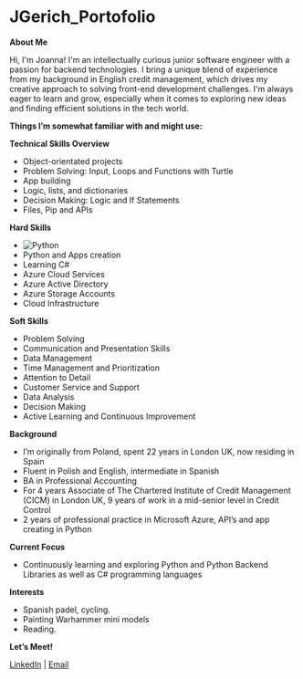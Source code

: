 # JGerich_Portofolio

**About Me**

Hi, I'm Joanna! 
I'm an intellectually curious junior software engineer with a passion for backend technologies. I bring a unique blend of experience from my background in English credit management, which drives my creative approach to solving front-end development challenges. I'm always eager to learn and grow, especially when it comes to exploring new ideas and finding efficient solutions in the tech world.

**Things I’m somewhat familiar with and might use:**

**Technical Skills Overview**
-	Object-orientated projects
-	Problem Solving: Input, Loops and Functions with Turtle
-	App building
- Logic, lists, and dictionaries
- Decision Making: Logic and If Statements
- Files, Pip and APIs

**Hard Skills**
- ![Python](https://img.shields.io/badge/Python-3776AB?style=flat&logo=Python&logoColor=white)
-	Python and Apps creation
-	Learning C#
-	Azure Cloud Services
-	Azure Active Directory
-	Azure Storage Accounts
-	Cloud Infrastructure

**Soft Skills**
-	Problem Solving
-	Communication and Presentation Skills
-	Data Management
-	Time Management and Prioritization
-	Attention to Detail
-	Customer Service and Support
-	Data Analysis
-	Decision Making
-	Active Learning and Continuous Improvement

**Background**
-	I’m originally from Poland, spent 22 years in London UK, now residing in Spain
-	Fluent in Polish and English, intermediate in Spanish
-	BA in Professional Accounting
-	For 4 years Associate of The Chartered Institute of Credit Management (CICM) in London UK, 9 years of work in a mid-senior level in Credit Control
-	2 years of professional practice in Microsoft Azure, API’s and app creating in Python

**Current Focus**
- Continuously learning and exploring Python and Python Backend Libraries as well as C# programming languages

**Interests**
-	Spanish padel, cycling.
-	Painting Warhammer mini models
-	Reading.  

**Let’s Meet!**

[LinkedIn](https://www.linkedin.com/in/joanna-gerich/) | [Email](mailto:joanna.gerich@googlemail.com)



